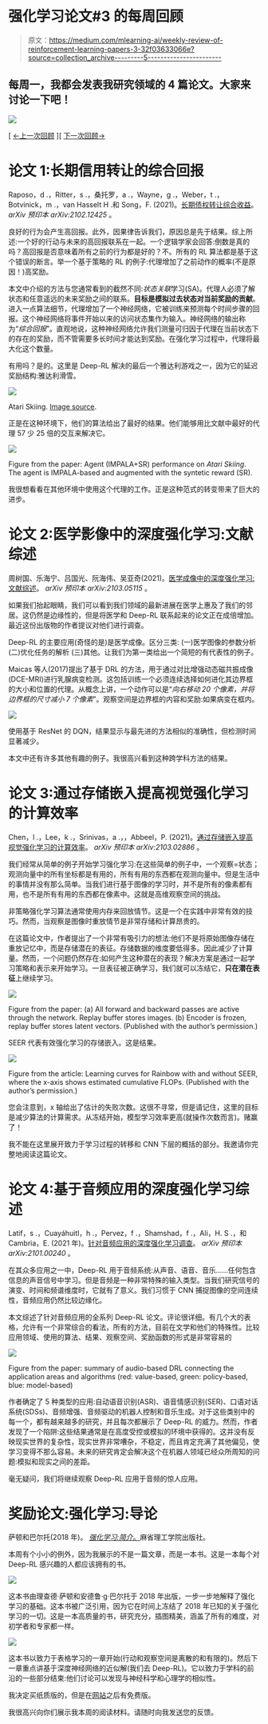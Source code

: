 # 强化学习论文#3 的每周回顾

> 原文：<https://medium.com/mlearning-ai/weekly-review-of-reinforcement-learning-papers-3-32f03633066e?source=collection_archive---------5----------------------->

## 每周一，我都会发表我研究领域的 4 篇论文。大家来讨论一下吧！

![](img/098ccf672027ab44fa1cf7c02019ade6.png)

[ [←上一次回顾](/mlearning-ai/weekly-review-of-reinforcement-learning-papers-2-649e96b00c66?source=friends_link&sk=6b89f7a8194780375e880891082cce51) ][ [下一次回顾→](https://qgallouedec.medium.com/weekly-review-of-reinforcement-learning-papers-4-d735531f629c?source=friends_link&sk=53ee1d401bfcb4fe3d7ee642bd1decc9)

# 论文 1:长期信用转让的综合回报

Raposo，d .，Ritter，s .，桑托罗，a .，Wayne，g .，Weber，t .，Botvinick，m .，van Hasselt H .和 Song，F. (2021)。[长期债权转让综合收益](https://arxiv.org/abs/2102.12425)。 *arXiv 预印本 arXiv:2102.12425* 。

良好的行为会产生高回报。此外，因果律告诉我们，原因总是先于结果。综上所述:一个好的行动与未来的高回报联系在一起。一个逻辑学家会回答:倒数是真的吗？高回报是否意味着所有之前的行为都是好的？不。所有的 RL 算法都是基于这个错误的断言。举一个基于策略的 RL 的例子:代理增加了之前动作的概率(不是原因！)高奖励。

本文中介绍的方法与您通常看到的截然不同:*状态关联*学习(SA)。代理人必须了解状态和任意遥远的未来奖励之间的联系。**目标是模拟过去状态对当前奖励的贡献**。进入一点算法细节，代理增加了一个神经网络，它被训练来预测每个时间步骤的回报。这个神经网络将事件开始以来的访问状态集作为输入。神经网络的输出称为“*综合回报*”。直观地说，这种神经网络允许我们测量可归因于代理在当前状态下的存在的奖励，而不管需要多长时间才能达到奖励。在强化学习过程中，代理将最大化这个数量。

有用吗？是的。这里是 Deep-RL 解决的最后一个雅达利游戏之一，因为它的延迟奖励结构:雅达利滑雪。

![](img/50e1fab72cdfc4b3c473c0a6aae118ad.png)

Atari Skiing. [Image source](http://www.8-bitcentral.com/reviews/2600skiing.html).

正是在这种环境下，他们的算法给出了最好的结果。他们能够用比文献中最好的代理 57 少 25 倍的交互来解决它。

![](img/b904ac75aabada158cf6504815733305.png)

Figure from the paper: Agent (IMPALA+SR) performance on *Atari Skiing*. The agent is IMPALA-based and augmented with the syntetic reward (SR).

我很想看看在其他环境中使用这个代理的工作。正是这种范式的转变带来了巨大的进步。

# 论文 2:医学影像中的深度强化学习:文献综述

周树国、乐海宁、吕国光、阮海伟、吴亚奇(2021)。[医学成像中的深度强化学习:文献综述](https://arxiv.org/abs/2103.05115)。 *arXiv 预印本 arXiv:2103.05115* 。

如果我们抬起眼睛，我们可以看到我们领域的最新进展在医学上惠及了我们的邻居。这仍然是边缘性的，但是将医学和 Deep-RL 联系起来的论文正在成倍增加。最近这份出版物的作者提议对他们进行调查。

Deep-RL 的主要应用(奇怪的是)是医学成像。区分三类:
(一)医学图像的参数分析
(二)优化任务的解析
(三)其他。让我们为第一类给出一个简短的有代表性的例子。

Maicas 等人(2017)提出了基于 DRL 的方法，用于通过对比增强动态磁共振成像(DCE-MRI)进行乳腺病变检测。这包括训练一个必须连续选择如何进化其边界框的大小和位置的代理。从概念上讲，一个动作可以是“*向右移动 20 个像素，并将边界框的尺寸减小 7 个像素*”。观察空间是边界框的内容和奖励:如果病变在框内。

![](img/dece8ea4b1ae3e2b7a142b186cfc7048.png)

使用基于 ResNet 的 DQN，结果显示与最先进的方法相似的准确性，但检测时间显著减少。

本文中还有许多其他有趣的例子。我很高兴看到这种跨学科方法的结果。

# 论文 3:通过存储嵌入提高视觉强化学习的计算效率

Chen，l .，Lee，k .，Srinivas，a .，，Abbeel，P. (2021)。[通过存储嵌入提高视觉强化学习的计算效率](https://arxiv.org/abs/2103.02886)。 *arXiv 预印本 arXiv:2103.02886* 。

我们经常从简单的例子开始学习强化学习:在这些简单的例子中，一个观察=状态；观测向量中的所有坐标都是有用的，所有有用的东西都在观测向量中。但是生活中的事情并没有那么简单。当我们进行基于图像的学习时，并不是所有的像素都有用，也不是所有有用的东西都在像素中。这就是高维观察空间的挑战。

非策略强化学习算法通常使用内存来回放情节。这是一个在实践中非常有效的技巧。然而，当观察是图像时重放情节是非常存储和计算昂贵的。

在这篇论文中，作者提出了一个非常有吸引力的想法:他们不是将原始图像存储在重放记忆中，而是存储潜在的表征。存储数据的维度要低得多。因此减少了计算量。然而，一个问题仍然存在:如何产生这种潜在的表现？解决方案是通过一起学习策略和表示来开始学习。一旦表征被正确学习，我们就可以冻结它，**只在潜在表征**上继续学习。

![](img/efd76503fdcb45c7c060cf57242f8811.png)

Figure from the paper: (a) All forward and backward passes are active through the network. Replay buffer stores images. (b) Encoder is frozen, replay buffer stores latent vectors. (Published with the author’s permission.)

SEER 代表有效强化学习的存储嵌入。这是结果。

![](img/5d515d2811dd9f965421749cc8c342ee.png)

Figure from the article: Learning curves for Rainbow with and without SEER, where the x-axis shows estimated cumulative FLOPs. (Published with the author’s permission.)

您会注意到，x 轴给出了估计的失败次数。这很不寻常，但是请记住，这里的目标是减少算法的计算需求。从冻结开始，模型学习效率更高(就操作次数而言)。赌赢了！

我不能在这里展开致力于学习过程的转移和 CNN 下层的概括的部分。我邀请你完整地阅读这篇论文。

# 论文 4:基于音频应用的深度强化学习综述

Latif，s .，Cuayáhuitl，h .，Pervez，f .，Shamshad，f .，Ali，H. S .，和 Cambria，E. (2021 年)。[针对音频应用的深度强化学习调查](https://arxiv.org/abs/2101.00240)。 *arXiv 预印本 arXiv:2101.00240* 。

在其众多应用之一中，Deep-RL 用于音频系统:从声音、语音、音乐……任何包含信息的声音信号中学习。但是音频是一种非常特殊的输入类型。当我们研究信号的演变、时间和频谱维度时，它就有了意义。我们习惯于 CNN 捕捉图像的空间连续性，音频应用仍然比较边缘化。

本文综述了针对音频应用的全系列 Deep-RL 论文。评论很详细。有几个大的表格，允许有一个非常综合的看法，所有的方法，目前在文学和他们的特殊性。比较应用领域、使用的算法、结果、观察空间、奖励函数的形式是非常容易的

![](img/93cb80942bcaa450fafda87e584720ff.png)

Figure from the paper: summary of audio-based DRL connecting the application areas and algorithms (red: value-based, green: policy-based, blue: model-based)

作者确定了 5 种类型的应用:自动语音识别(ASR)、语音情感识别(SER)、口语对话系统(SDSs)、音频增强、音频驱动的机器人控制和音乐生成。对于这些类别中的每一个，都有越来越多的研究，并且每次都展示了 Deep-RL 的威力。然而，作者发现了一个陷阱:这些结果通常是在高度受控或模拟的环境中获得的。这并没有反映现实世界的复杂性，现实世界非常嘈杂，不稳定，而且肯定充满了其他偏见，使学习变得不那么容易。未来的研究肯定会解决这个在机器人领域已经众所周知的问题:模拟和现实之间的差距。

毫无疑问，我们将继续观察 Deep-RL 应用于音频的惊人应用。

# 奖励论文:强化学习:导论

萨顿和巴尔托(2018 年)。 [*强化学习:简介*。](https://books.google.com/books?hl=fr&lr=&id=uWV0DwAAQBAJ&oi=fnd&pg=PR7&dq=reinforcement+learning&ots=mioLp5XZg3&sig=BHjwIZgRw_nAOWYKJvxSNW_-K7c)麻省理工学院出版社。

本周有个小小的例外，因为我展示的不是一篇文章，而是一本书。这是一本每个对 Deep-RL 感兴趣的人都应该拥有的书。

![](img/4df820daeb2143eca5fc523b96eceaa5.png)

这本书由理查德·萨顿和安德鲁·g·巴尔托于 2018 年出版，一步一步地解释了强化学习的基础。这本书被广泛引用，因为它在时间上冻结了 2018 年已知的关于强化学习的一切。这是一本高质量的书，研究充分，插图精美，涵盖了所有的难度，对初学者和专家都一样。

![](img/f13f45504e2a6c0cfa78290c2ac4423d.png)

这本书以致力于表格学习的一章开始(行动和观察空间是离散的和有限的)。然后下一章重点讲基于深度神经网络的近似解(我们去 Deep-RL)。它以致力于学科的前沿的一些部分结束:他们讨论可以发现与神经科学和心理学的相似性。

我决定买纸质版的，但是在[网站](http://incompleteideas.net/book/the-book.html)之后有免费版。

我很高兴向你们展示我本周的阅读材料。请随时向我发送您的反馈。